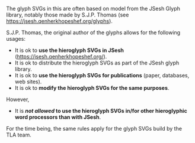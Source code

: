 The glyph SVGs in this are often based on model from the JSesh Glyph library, notably those made by S.J.P. Thomas (see https://jsesh.qenherkhopeshef.org/glyphs).

S.J.P. Thomas, the original author of the glyphs allows for the following usages:
- It is ok to **use the hieroglyph SVGs in JSesh** (https://jsesh.qenherkhopeshef.org/).
- It is ok to distribute the hieroglyph SVGs as part of the JSesh glyph library.
- It is ok to **use the hieroglyph SVGs for publications** (paper, databases, web sites).
- It is ok to **modify the hieroglyph SVGs for the same purposes**.

However,
- It is **_not allowed_ to use the hieroglyph SVGs in/for other hieroglyphic word processors than with JSesh**.

For the time being, the same rules apply for the glyph SVGs build by the TLA team.
